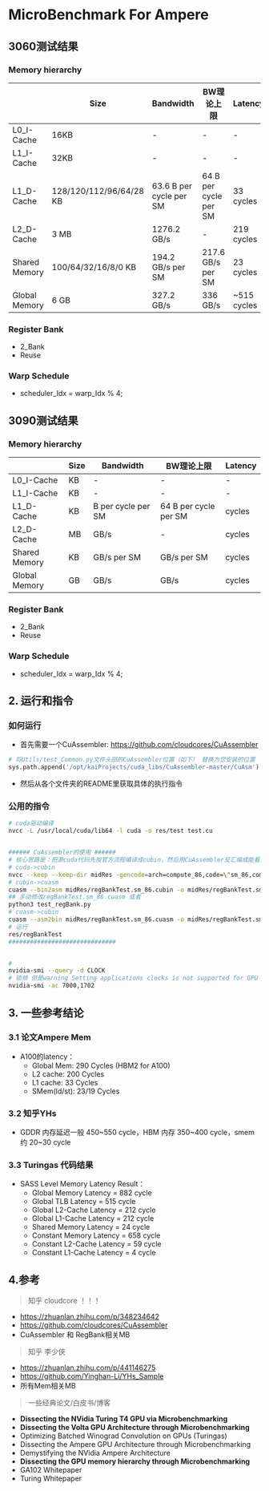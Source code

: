 # MicroBenchmark For Ampere
## 3060测试结果
### Memory hierarchy
|               | Size                    | Bandwidth                       | BW理论上限            | Latency     |
| ------------- | ----------------------- | ------------------------------- | --------------------- | ----------- |
| L0_I-Cache    | 16KB                    | -                               | -                     | -           |
| L1_I-Cache    | 32KB                    | -                               | -                     | -           |
| L1_D-Cache    | 128/120/112/96/64/28 KB | 63.6 B per cycle per SM | 64 B per cycle per SM | 33 cycles   |
| L2_D-Cache    | 3 MB                    | 1276.2 GB/s                     | -                     | 219 cycles  |
| Shared Memory | 100/64/32/16/8/0 KB     | 194.2 GB/s per SM               | 217.6 GB/s per SM     | 23 cycles   |
| Global Memory | 6 GB                    | 327.2 GB/s                      | 336 GB/s              | ~515 cycles |

### Register Bank
- 2_Bank
- Reuse

### Warp Schedule
- scheduler_Idx = warp_Idx % 4;




## 3090测试结果
### Memory hierarchy
|               | Size                    | Bandwidth                       | BW理论上限            | Latency     |
| ------------- | ----------------------- | ------------------------------- | --------------------- | ----------- |
| L0_I-Cache    | KB                    | -                               | -                     | -           |
| L1_I-Cache    | KB                    | -                               | -                     | -           |
| L1_D-Cache    | KB | B per cycle per SM | 64 B per cycle per SM | cycles   |
| L2_D-Cache    | MB                    | GB/s                     | -                     | cycles  |
| Shared Memory | KB     | GB/s per SM               | GB/s per SM     | cycles   |
| Global Memory | GB                    | GB/s                      | GB/s              | cycles |

### Register Bank
- 2_Bank
- Reuse

### Warp Schedule
- scheduler_Idx = warp_Idx % 4;




## 2. 运行和指令
### 如何运行
- 首先需要一个CuAssembler: https://github.com/cloudcores/CuAssembler
~~~python
# 将Utils/test_Common.py文件头部的CuAssembler位置（如下） 替换为您安装的位置
sys.path.append('/opt/kaiProjects/cuda_libs/CuAssembler-master/CuAsm')
~~~
- 然后从各个文件夹的README里获取具体的执行指令
### 公用的指令
~~~bash
# cuda驱动编译
nvcc -L /usr/local/cuda/lib64 -l cuda -o res/test test.cu


###### CuAssembler的使用 ###### 
# 核心思路是：把源cuda代码先按官方流程编译成cubin，然后用CuAssembler反汇编成能看能改的cuasm，改成想要的效果之后再把cuasm会变成cubin，最后用驱动api执行cubin。
# cuda->cubin
nvcc --keep --keep-dir midRes -gencode=arch=compute_86,code=\"sm_86,compute_86\" -I../Utils -L /usr/local/cuda/lib64 -l cuda -o res/regBankTest regBankTest.cu 
# cubin->cuasm
cuasm --bin2asm midRes/regBankTest.sm_86.cubin -o midRes/regBankTest.sm_86.cuasm
## 手动修改regBankTest.sm_86.cuasm 或者 
python3 test_regBank.py
# cuasm->cubin
cuasm --asm2bin midRes/regBankTest.sm_86.cuasm -o midRes/regBankTest.sm_86.cubin
# 运行
res/regBankTest
##############################  


# 
nvidia-smi --query -d CLOCK
# 锁频 但是warning Setting applications clocks is not supported for GPU 00000000:01:00.0.
nvidia-smi -ac 7000,1702
~~~



## 3. 一些参考结论
### 3.1 论文Ampere Mem
- A100的latency：
  - Global Mem: 290 Cycles (HBM2 for A100)
  - L2 cache: 200 Cycles
  - L1 cache: 33 Cycles
  - SMem(ld/st): 23/19 Cycles
### 3.2 知乎YHs
- GDDR 内存延迟一般 450\~550 cycle，HBM 内存 350\~400 cycle，smem 约 20\~30 cycle
### 3.3 Turingas 代码结果
- SASS Level Memory Latency Result：
  - Global    Memory    Latency     =  882 cycle
  - Global    TLB       Latency     =  515 cycle
  - Global    L2-Cache  Latency     =  212 cycle
  - Global    L1-Cache  Latency     =  212 cycle
  - Shared    Memory    Latency     =   24 cycle
  - Constant  Memory    Latency     =  658 cycle
  - Constant  L2-Cache  Latency     =   59 cycle
  - Constant  L1-Cache  Latency     =    4 cycle



## 4.参考

> 知乎 cloudcore ！！！

- https://zhuanlan.zhihu.com/p/348234642
- https://github.com/cloudcores/CuAssembler
- CuAssembler 和 RegBank相关MB

> 知乎 李少侠 

- https://zhuanlan.zhihu.com/p/441146275
- https://github.com/Yinghan-Li/YHs_Sample
- 所有Mem相关MB

> 一些经典论文/白皮书/博客

- **Dissecting the NVidia Turing T4 GPU via Microbenchmarking**
- **Dissecting the Volta GPU Architecture through Microbenchmarking**
- Optimizing Batched Winograd Convolution on GPUs (Turingas)
- Dissecting the Ampere GPU Architecture through Microbenchmarking
- Demystifying the NVidia Ampere Architecture
- **Dissecting the GPU memory hierarchy through Microbenchmarking**
- GA102 Whitepaper
- Turing Whitepaper
